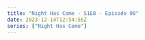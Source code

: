 ```yaml
---
title: "Night Has Come - S1E8 - Episode 08"
date: 2023-12-14T12:54:56Z
series: ["Night Has Come"]
---
```



<mux-player stream-type="on-demand"
  src="https://kp3d-my.sharepoint.com/personal/ryoo_kp3d_onmicrosoft_com/_layouts/15/download.aspx?share=ERkphZyeumRNjDabc_sI-qMBA9w4fl6lCpmyKGuDQjWBMQ" prefer-playback="mse" controls>
  </mux-player>
  
  
  <script src="https://cdn.jsdelivr.net/npm/@mux/mux-player"></script>
  
 <script type="application/ld+json">
 {
  "@context": "https://schema.org/",
  "@type": "VideoObject",
  "name": "Night Has Come - S1E8 - Episode 08",
  "contentUrl": "https://stream.mux.com/riMamVK00ZOBhtrWIRADF9NTTC02GvQn004CLHRHuizJDg.m3u8",
  "thumbnailUrl": "https://www.themoviedb.org/t/p/original/aGuBIB79vDDQKcsQUIF5fa5P07b.jpg?width=314&fit_mode=preserve&time=25",
  "uploadDate": "2023-12-14T12:54:56Z",
}

</script>